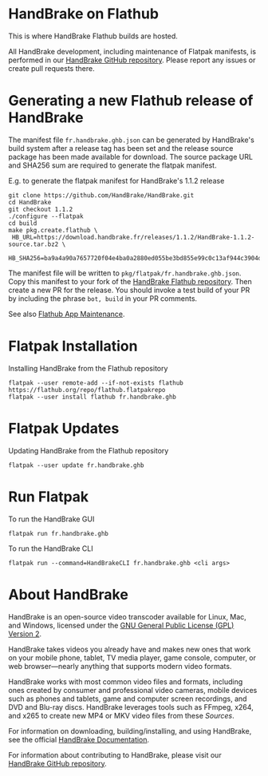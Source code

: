 # HandBrake on Flathub

This is where HandBrake Flathub builds are hosted.

All HandBrake development, including maintenance of Flatpak manifests, is performed in our [HandBrake GitHub repository](https://github.com/HandBrake/HandBrake).  Please report any issues or create pull requests there.

# Generating a new Flathub release of HandBrake

The manifest file `fr.handbrake.ghb.json` can be generated by HandBrake's build system after a release tag has been set and the release source package has been made available for download.  The source package URL and SHA256 sum are required to generate the flatpak manifest.

E.g. to generate the flatpak manifest for HandBrake's 1.1.2 release
```
git clone https://github.com/HandBrake/HandBrake.git
cd HandBrake
git checkout 1.1.2
./configure --flatpak
cd build
make pkg.create.flathub \
 HB_URL=https://download.handbrake.fr/releases/1.1.2/HandBrake-1.1.2-source.tar.bz2 \
 HB_SHA256=ba9a4a90a7657720f04e4ba0a2880ed055be3bd855e99c0c13af944c3904de2e
```

The manifest file will be written to `pkg/flatpak/fr.handbrake.ghb.json`. Copy this manifest to your fork of the [HandBrake Flathub repository](https://github.com/flathub/fr.handbrake.ghb).  Then create a new PR for the release.  You should invoke a test build of your PR by including the phrase `bot, build` in your PR comments.

See also [Flathub App Maintenance](https://github.com/flathub/flathub/wiki/App-Maintenance).

# Flatpak Installation

Installing HandBrake from the Flathub repository
```
flatpak --user remote-add --if-not-exists flathub https://flathub.org/repo/flathub.flatpakrepo
flatpak --user install flathub fr.handbrake.ghb
```

# Flatpak Updates

Updating HandBrake from the Flathub repository
```
flatpak --user update fr.handbrake.ghb
```

# Run Flatpak

To run the HandBrake GUI
```
flatpak run fr.handbrake.ghb
```

To run the HandBrake CLI
```
flatpak run --command=HandBrakeCLI fr.handbrake.ghb <cli args>
```

# About HandBrake

HandBrake is an open-source video transcoder available for Linux, Mac, and Windows, licensed under the [GNU General Public License (GPL) Version 2](LICENSE).

HandBrake takes videos you already have and makes new ones that work on your mobile phone, tablet, TV media player, game console, computer, or web browser—nearly anything that supports modern video formats.

HandBrake works with most common video files and formats, including ones created by consumer and professional video cameras, mobile devices such as phones and tablets, game and computer screen recordings, and DVD and Blu-ray discs. HandBrake leverages tools such as FFmpeg, x264, and x265 to create new MP4 or MKV video files from these *Sources*.

For information on downloading, building/installing, and using HandBrake, see the official [HandBrake Documentation](https://handbrake.fr/docs).

For information about contributing to HandBrake, please visit our [HandBrake GitHub repository](https://github.com/HandBrake/HandBrake).

